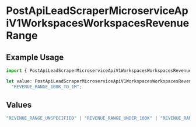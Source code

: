 # PostApiLeadScraperMicroserviceApiV1WorkspacesWorkspacesRevenueRange

## Example Usage

```typescript
import { PostApiLeadScraperMicroserviceApiV1WorkspacesWorkspacesRevenueRange } from "oppulence-backend-sdk/models/operations";

let value: PostApiLeadScraperMicroserviceApiV1WorkspacesWorkspacesRevenueRange =
  "REVENUE_RANGE_100K_TO_1M";
```

## Values

```typescript
"REVENUE_RANGE_UNSPECIFIED" | "REVENUE_RANGE_UNDER_100K" | "REVENUE_RANGE_100K_TO_1M" | "REVENUE_RANGE_1M_TO_10M" | "REVENUE_RANGE_10M_TO_50M" | "REVENUE_RANGE_OVER_50M"
```